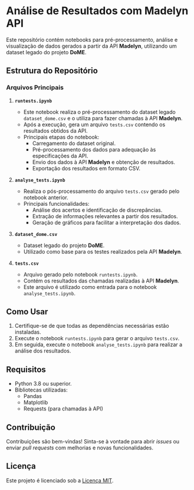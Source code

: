 # Análise de Resultados com Madelyn API

Este repositório contém notebooks para pré-processamento, análise e visualização de dados gerados a partir da API **Madelyn**, utilizando um dataset legado do projeto **DoME**.

## Estrutura do Repositório

### Arquivos Principais

1. **`runtests.ipynb`**
   - Este notebook realiza o pré-processamento do dataset legado `dataset_dome.csv` e o utiliza para fazer chamadas à API **Madelyn**.
   - Após a execução, gera um arquivo `tests.csv` contendo os resultados obtidos da API.
   - Principais etapas do notebook:
     - Carregamento do dataset original.
     - Pré-processamento dos dados para adequação às especificações da API.
     - Envio dos dados à API **Madelyn** e obtenção de resultados.
     - Exportação dos resultados em formato CSV.

2. **`analyse_tests.ipynb`**
   - Realiza o pós-processamento do arquivo `tests.csv` gerado pelo notebook anterior.
   - Principais funcionalidades:
     - Análise dos acertos e identificação de discrepâncias.
     - Extração de informações relevantes a partir dos resultados.
     - Geração de gráficos para facilitar a interpretação dos dados.

3. **`dataset_dome.csv`**
   - Dataset legado do projeto **DoME**.
   - Utilizado como base para os testes realizados pela API **Madelyn**.

4. **`tests.csv`**
   - Arquivo gerado pelo notebook `runtests.ipynb`.
   - Contém os resultados das chamadas realizadas à API **Madelyn**.
   - Este arquivo é utilizado como entrada para o notebook `analyse_tests.ipynb`.

## Como Usar

1. Certifique-se de que todas as dependências necessárias estão instaladas.
2. Execute o notebook `runtests.ipynb` para gerar o arquivo `tests.csv`.
3. Em seguida, execute o notebook `analyse_tests.ipynb` para realizar a análise dos resultados.

## Requisitos

- Python 3.8 ou superior.
- Bibliotecas utilizadas:
  - Pandas
  - Matplotlib
  - Requests (para chamadas à API)

## Contribuição

Contribuições são bem-vindas! Sinta-se à vontade para abrir _issues_ ou enviar _pull requests_ com melhorias e novas funcionalidades.

## Licença

Este projeto é licenciado sob a [Licença MIT](LICENSE).
